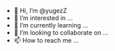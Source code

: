 - 👋 Hi, I’m @yugezZ
- 👀 I’m interested in ...
- 🌱 I’m currently learning ...
- 💞️ I’m looking to collaborate on ...
- 📫 How to reach me ...

<!---
yugezZ/yugezZ is a ✨ special ✨ repository because its `README.md` (this file) appears on your GitHub profile.
You can click the Preview link to take a look at your changes.
--->
